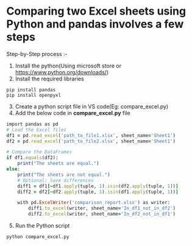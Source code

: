 # Comparing two Excel sheets using Python and pandas involves a few steps

Step-by-Step process :-

1. Install the python(Using microsoft store or https://www.python.org/downloads/)
2. Install the required libraries
```
pip install pandas
pip install openpyxl
```
3. Create a python script file in VS code(Eg: compare_excel.py)
4. Add the below code in **compare_excel.py** file
```ruby
import pandas as pd
# Load the Excel files
df1 = pd.read_excel('path_to_file1.xlsx', sheet_name='Sheet1')
df2 = pd.read_excel('path_to_file2.xlsx', sheet_name='Sheet1')

# Compare the DataFrames
if df1.equals(df2):
    print("The sheets are equal.")
else:
    print("The sheets are not equal.")
    # Optional: Save differences
    diff1 = df1[~df1.apply(tuple, 1).isin(df2.apply(tuple, 1))]
    diff2 = df2[~df2.apply(tuple, 1).isin(df1.apply(tuple, 1))]

    with pd.ExcelWriter('comparison_report.xlsx') as writer:
        diff1.to_excel(writer, sheet_name='In_df1_not_in_df2')
        diff2.to_excel(writer, sheet_name='In_df2_not_in_df1')
```
5. Run the Python script

```
python compare_excel.py
```
   
